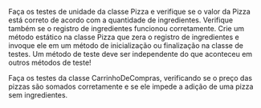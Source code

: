 Faça os testes de unidade da classe Pizza e verifique se o valor da Pizza está correto de acordo com a quantidade de ingredientes. 
Verifique também se o registro de ingredientes funcionou corretamente. Crie um método estático na classe Pizza que zera o registro de ingredientes e
invoque ele em um método de inicialização ou finalização na classe de testes. Um método de teste deve ser independente do que aconteceu em outros métodos de teste!

Faça os testes da classe CarrinhoDeCompras, verificando se o preço das pizzas são somados corretamente e se ele impede a adição de uma pizza sem ingredientes.
